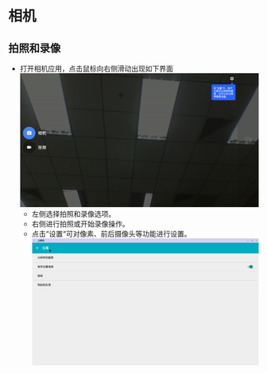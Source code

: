 # 相机

## 拍照和录像
   - 打开相机应用，点击鼠标向右侧滑动出现如下界面
   ![](../pic/yule/Camera_option.png)
      - 左侧选择拍照和录像选项。
      - 右侧进行拍照或开始录像操作。
      - 点击“设置“可对像素、前后摄像头等功能进行设置。
      ![](../pic/yule/Camera_setting.png)
